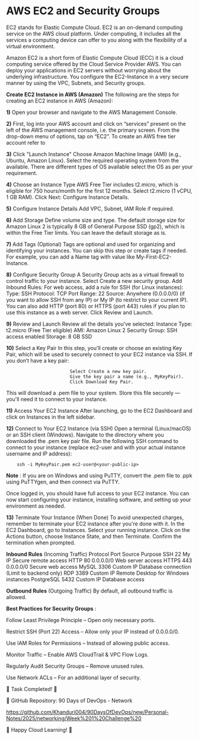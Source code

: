 #  AWS EC2 and Security Groups

EC2 stands for Elastic Compute Cloud. 
EC2 is an on-demand computing service on the AWS cloud platform. Under computing, it includes all the services a computing device
can offer to you along with the flexibility of a virtual environment.

Amazon EC2 is a short form of Elastic Compute Cloud (ECC) it is a cloud computing service offered by the Cloud Service Provider AWS. 
You can deploy your applications in EC2 servers without worrying about the underlying infrastructure. 
You configure the EC2-Instance in a very secure manner by using the VPC, Subnets, and Security groups.

**Create EC2 Instance in AWS (Amazon)**
The following are the steps for creating an EC2 instance in AWS (Amazon):

**1)** Open your browser and navigate to the AWS Management Console. 

**2)** First, log into your AWS account and click on “services” present on the left of the AWS management console, 
i.e. the primary screen. From the drop-down menu of options, tap on “EC2”. To create an AWS free tier account refer to 

**3)** Click "Launch Instance" 
Choose Amazon Machine Image (AMI) (e.g., Ubuntu, Amazon Linux). Select the required operating 
system from the available. There are different types of OS available select the OS as per your requirement.

**4)** Choose an Instance Type 
AWS Free Tier includes t2.micro, which is eligible for 750 hours/month for the first 12 months.
Select t2.micro (1 vCPU, 1 GB RAM).
Click Next: Configure Instance Details.

**5)** Configure Instance Details 
Add VPC, Subnet, IAM Role if required.

**6)** Add Storage 
Define volume size and type. 
The default storage size for Amazon Linux 2 is typically 8 GB of General Purpose SSD (gp2), which is within the Free Tier limits.
You can leave the default storage as is.

**7)** Add Tags (Optional) 
Tags are optional and used for organizing and identifying your instances. You can skip this step or create tags if needed.
For example, you can add a Name tag with value like My-First-EC2-Instance.

**8)** Configure Security Group 
A Security Group acts as a virtual firewall to control traffic to your instance.
Select Create a new security group.
Add Inbound Rules: For web access, add a rule for SSH (for Linux instances):
Type: SSH
Protocol: TCP
Port Range: 22
Source: Anywhere (0.0.0.0/0) (if you want to allow SSH from any IP) or My IP (to restrict to your current IP).
You can also add HTTP (port 80) or HTTPS (port 443) rules if you plan to use this instance as a web server.
Click Review and Launch. 

**9)** Review and Launch
Review all the details you’ve selected:
Instance Type: t2.micro (Free Tier eligible)
AMI: Amazon Linux 2
Security Group: SSH access enabled
Storage: 8 GB SSD 

**10)** Select a Key Pair
In this step, you'll create or choose an existing Key Pair, which will be used to securely connect to your EC2 instance via SSH.
If you don’t have a key pair:

                            Select Create a new key pair.
                            Give the key pair a name (e.g., MyKeyPair).
                            Click Download Key Pair. 
                            
This will download a .pem file to your system. Store this file securely — you'll need it to connect to your instance.

**11)** Access Your EC2 Instance
After launching, go to the EC2 Dashboard and click on Instances in the left sidebar.

**12)** Connect to Your EC2 Instance (via SSH) 
        Open a terminal (Linux/macOS) or an SSH client (Windows).
        Navigate to the directory where you downloaded the .pem key pair file.
        Run the following SSH command to connect to your instance (replace ec2-user and <your-public-ip> with your actual 
        instance username and IP address):
        
        ssh -i MyKeyPair.pem ec2-user@<your-public-ip>

**Note** : If you are on Windows and using PuTTY, convert the .pem file to .ppk using PuTTYgen, and then connect via PuTTY.

Once logged in, you should have full access to your EC2 instance. You can now start configuring your instance, installing software, 
and setting up your environment as needed.

**13)** Terminate Your Instance (When Done) 
To avoid unexpected charges, remember to terminate your EC2 instance after you're done with it.
        In the EC2 Dashboard, go to Instances.
        Select your running instance.
        Click on the Actions button, choose Instance State, and then Terminate.
        Confirm the termination when prompted.


**Inbound Rules** (Incoming Traffic)
Protocol	Port	Source	Purpose
SSH	22	My IP	Secure remote access
HTTP	80	0.0.0.0/0	Web server access
HTTPS	443	0.0.0.0/0	Secure web access
MySQL	3306	Custom IP	Database connection (Limit to backend only)
RDP	3389	Custom IP	Remote Desktop for Windows instances
PostgreSQL	5432	Custom IP	Database access

 **Outbound Rules** (Outgoing Traffic)
By default, all outbound traffic is allowed.

**Best Practices for Security Groups** :

Follow Least Privilege Principle – Open only necessary ports.

Restrict SSH (Port 22) Access – Allow only your IP instead of 0.0.0.0/0.

Use IAM Roles for Permissions – Instead of allowing public access.

Monitor Traffic – Enable AWS CloudTrail & VPC Flow Logs.

Regularly Audit Security Groups – Remove unused rules.

Use Network ACLs – For an additional layer of security.

💪 Task Completed! 🚀

📌 GitHub Repository: 90 Days of DevOps - Network

https://github.com/Khanduri004/90DaysOfDevOps/new/Personal-Notes/2025/networking/Week%201%20Challenge%20

🚀 Happy Cloud Learning! 🎉

        
